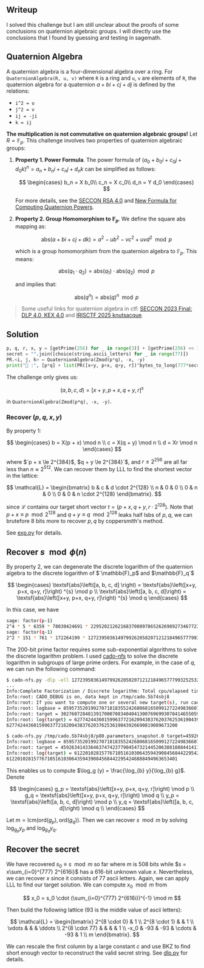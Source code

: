 
## Writeup

I solved this challenge but I am still unclear about the proofs of some conclusions on quaternion algebraic groups. I will directly use the conclusions that I found by guessing and testing in sagemath.

## Quaternion Algebra

A quaternion algebra is a four-dimensional algebra over a ring. For `QuaternionAlgebra(R, u, v)` where `R` is a ring and `u`, `v` are elements of `R`, the quaternion algebra for a quaternion $a + bi + cj + dj$ is defined by the relations:
- `i^2 = u`
- `j^2 = v`
- `ij = -ji`
- `k = ij`

**The multiplication is not commutative on quaternion algebraic groups!** Let $`R = \mathbb{F}_p`$. This challenge involves two properties of quaternion algebraic groups:
1. **Property 1. Power Formula**. The power formula of $`(a_0 + b_0 i + c_0 j + d_0 k)^n = a_n + b_n i + c_n j + d_n k`$ can be simplified as follows:
   

    $$
    \begin{cases}
    b_n = X b_0\\
    c_n = X c_0\\
    d_n = Y d_0
    \end{cases}
    $$


    For more details, see the [SECCON RSA 4.0](https://7rocky.github.io/en/ctf/other/seccon-ctf/rsa-4.0/) and [New Formula for Computing Quaternion Powers](https://www.scirp.org/pdf/am_2022033014505665.pdf).
2. **Property 2. Group Homomorphism to $\mathbb{F}_p$**. We define the square abs mapping as:
   

    $$
    \textsf{abs}(a + bi + cj + dk) = a^2 - u b^2 - v c^2 + uvd^2 \mod p
    $$


    which is a group homomorphism from the quaternion algebra to $\mathbb{F}_p$. This means:


    $$
    \textsf{abs}(q_1 \cdot q_2) = \textsf{abs}(q_1) \cdot \textsf{abs}(q_2) \mod p
    $$
 
    and implies that:
    
    
    $$
    \textsf{abs}\left(q^n \right) = \textsf{abs}(q)^n \mod p
    $$



> Some useful links for quaternion algebra in ctf: [SECCON 2023 Final: DLP 4.0, KEX 4.0](https://qiita.com/saitenntaisei/items/5f9caa9110fe38edbc82) and [IRISCTF 2025 knutsacque](https://blog.whale-tw.com/2025/01/06/irisctf-2025/#knutsacque).

## Solution

```python
p, q, r, x, y = [getPrime(256) for _ in range(3)] + [getPrime(256) << 128 for _ in range(2)]
secret = "".join([choice(string.ascii_letters) for _ in range(77)])
PR.<i, j, k> = QuaternionAlgebra(Zmod(p*q), -x, -y)
print("🎁 :", [p*q] + list(PR([x+y, p+x, q+y, r])^bytes_to_long(777*secret.encode())) + [AES.new(key=md5(secret.encode()).digest(), nonce=b"Tiffany", mode=AES.MODE_CTR).encrypt(flag).hex()])
```

The challenge only gives us:

$$
(a, b, c, d) = [x+y, p + x, q + y, r]^{s}
$$

in `QuaternionAlgebra(Zmod(p*q), -x, -y)`.

### Recover $(p, q, x, y)$

By property 1:

$$
\begin{cases}
b = X(p + x) \mod n \\
c = X(q + y) \mod n \\
d = Xr \mod n
\end{cases}
$$

where $`p + x \le 2^{384}$, $q + y \le 2^{384}`$, and $`r \le 2^{256}`$ are all far less than $`n \approx 2^{512}`$. We can recover them by LLL to find the shortest vector in the lattice:

$$
\mathcal{L} = 
\begin{bmatrix}
b & c & d \cdot 2^{128} \\
n & 0 & 0 \\
0 & n & 0 \\
0 & 0 & n \cdot 2^{128}
\end{bmatrix}.
$$

since $`\mathcal{L}`$ contains our target short vector $`t = (p + x, q + y, r \cdot 2^{128})`$. Note that $`p + x \equiv p \mod 2^{128}`$ and $`q + y \equiv q \mod 2^{128}`$ leaks half lsbs of $`p, q`$, we can brutefore 8 bits more to recover $`p, q`$ by coppersmith's method. 

See [exp.py](./exp.py) for details.


## Recover $s \mod \phi(n)$

By property 2, we can degenerate the discrete logarithm of the quaternion algebra to the discrete logarithm of $`\mathbb{F}_p$ and $\mathbb{F}_q`$

$$
\begin{cases}
\textsf{abs}\left([a, b, c, d] \right) = \textsf{abs}\left([x+y, p+x, q+y, r]\right) ^{s} \mod p  \\
\textsf{abs}\left([a, b, c, d]\right) = \textsf{abs}\left([x+y, p+x, q+y, r]\right) ^{s} \mod q
\end{cases}
$$

In this case, we have

``` bash
sage: factor(p-1)
2^4 * 5 * 6359 * 78030424691 * 2295202126216837008978652626989273467723189905747503092156937
sage: factor(q-1)
2^2 * 151 * 761 * 172264199 * 1272395036149799262058207121218496577799325253210771211721273551
```

The 200-bit prime factor requires some sub-exponential algorithms to solve the discrete logarithm problem. I used [cado-nfs](https://gitlab.inria.fr/cado-nfs/cado-nfs) to solve the discrete logarithm in subgroups of large prime orders. For example, in the case of $q$, we can run the following command:

```bash
$ cado-nfs.py -dlp -ell 1272395036149799262058207121218496577799325253210771211721273551 target=30276072848139170007083404041300769699307841465505983042645514710610334966369 100748500420633602436909572573651942923829948109715215298913760623104145908957 -t 12
...
Info:Complete Factorization / Discrete logarithm: Total cpu/elapsed time for entire Discrete logarithm: 658.74/137.706
Info:root: CADO_DEBUG is on, data kept in /tmp/cado.5b74sbj8
Info:root: If you want to compute one or several new target(s), run cado-nfs.py /tmp/cado.5b74sbj8/p80.parameters_snapshot.0 target=<target>[,<target>,...]
Info:root: logbase = 85957352019927071818355242680681650991272249836607379548748536511737186451317
Info:root: target = 30276072848139170007083404041300769699307841465505983042645514710610334966369
Info:root: log(target) = 627742443601599637721620943837620376253619043926690819089673200 mod ell
627742443601599637721620943837620376253619043926690819089673200

$ cado-nfs.py /tmp/cado.5b74sbj8/p80.parameters_snapshot.0 target=45926341433646374742377904547321445206388188844141136065098557452004567800661
Info:root: logbase = 85957352019927071818355242680681650991272249836607379548748536511737186451317
Info:root: target = 45926341433646374742377904547321445206388188844141136065098557452004567800661
Info:root: log(target) = 612201028157767105161030643594390845684422954246888494963653401 mod ell
612201028157767105161030643594390845684422954246888494963653401
```

This enables us to compute $`\log_g (y) = \frac{\log_{b} y}{\log_{b} g}`$. Denote

$$
\begin{cases}
g_p = \textsf{abs}\left([x+y, p+x, q+y, r]\right) \mod p \\
g_q = \textsf{abs}\left([x+y, p+x, q+y, r]\right) \mod q \\
y_p = \textsf{abs}\left([a, b, c, d]\right) \mod p \\
y_q = \textsf{abs}\left([a, b, c, d]\right) \mod q \\
\end{cases}
$$

Let $`m =\textsf{lcm}(\textsf{ord}(g_p), \textsf{ord}(g_q))`$. Then we can recover $`s \mod m`$ by solving $`\log_{g_p} y_p`$ and $`\log_{g_q} y_q`$.

## Recover the secret

We have recovered $`s_0 \equiv s \mod m`$ so far where $`m`$ is 508 bits while $`s = x\sum_{i=0}^{777} 2^{616i}`$ has a 616-bit unknown value $`x`$. Nevertheless, we can recover $`x`$ since it consists of 77 ascii letters. Again, we can apply LLL to find our target solution. We can compute $`x_0 \mod m`$ from

$$
x_0 = s_0 \cdot (\sum_{i=0}^{777} 2^{616i})^{-1} \mod m
$$

Then build the following lattice (93 is the middle value of ascii letters):

$$
\mathcal{L} = 
\begin{bmatrix}
2^{8 \cdot 0} & 1 \\
2^{8 \cdot 1} & & 1 \\
\vdots & & & \ddots \\
2^{8 \cdot 77} & & & & 1 \\
-x_0 & -93 & -93 & \cdots & -93 & 1 \\
m
\end{bmatrix}.
$$

We can rescale the first column by a large constant $c$ and use BKZ to find short enough vector to reconstruct the valid secret string. See [dlp.py](./dlp.py) for details.
